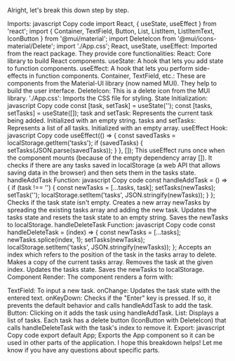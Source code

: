

Alright, let's break this down step by step.

Imports:
javascript
Copy code
import React, { useState, useEffect } from 'react';
import { Container, TextField, Button, List, ListItem, ListItemText, IconButton } from '@mui/material';
import DeleteIcon from '@mui/icons-material/Delete';
import './App.css';
React, useState, useEffect: Imported from the react package. They provide core functionalities:
React: Core library to build React components.
useState: A hook that lets you add state to function components.
useEffect: A hook that lets you perform side-effects in function components.
Container, TextField, etc.: These are components from the Material-UI library (now named MUI). They help to build the user interface.
DeleteIcon: This is a delete icon from the MUI library.
'./App.css': Imports the CSS file for styling.
State Initialization:
javascript
Copy code
const [task, setTask] = useState('');
const [tasks, setTasks] = useState([]);
task and setTask: Represents the current task being added. Initialized with an empty string.
tasks and setTasks: Represents a list of all tasks. Initialized with an empty array.
useEffect Hook:
javascript
Copy code
useEffect(() => {
  const savedTasks = localStorage.getItem('tasks');
  if (savedTasks) {
    setTasks(JSON.parse(savedTasks));
  }
}, []);
This useEffect runs once when the component mounts (because of the empty dependency array []). It checks if there are any tasks saved in localStorage (a web API that allows saving data in the browser) and then sets them in the tasks state.
handleAddTask Function:
javascript
Copy code
const handleAddTask = () => {
  if (task !== '') {
    const newTasks = [...tasks, task];
    setTasks(newTasks);
    setTask('');
    localStorage.setItem('tasks', JSON.stringify(newTasks));
  }
};
Checks if the task state isn't empty.
Creates a new array newTasks by spreading the existing tasks array and adding the new task.
Updates the tasks state and resets the task state to an empty string.
Saves the newTasks to localStorage.
handleDeleteTask Function:
javascript
Copy code
const handleDeleteTask = (index) => {
  const newTasks = [...tasks];
  newTasks.splice(index, 1);
  setTasks(newTasks);
  localStorage.setItem('tasks', JSON.stringify(newTasks));
};
Accepts an index which refers to the position of the task in the tasks array to delete.
Makes a copy of the current tasks array.
Removes the task at the given index.
Updates the tasks state.
Saves the newTasks to localStorage.
Component Render:
The component renders a form with:

TextField: To input a new task.
onChange: Updates the task state with the entered text.
onKeyDown: Checks if the "Enter" key is pressed. If so, it prevents the default behavior and calls handleAddTask to add the task.
Button: Clicking on it adds the task using handleAddTask.
List: Displays a list of tasks. Each task has a delete button (IconButton with DeleteIcon) that calls handleDeleteTask with the task's index to remove it.
Export:
javascript
Copy code
export default App;
Exports the App component so it can be used in other parts of the application.
I hope this breakdown helps! Let me know if you have any questions about specific parts.